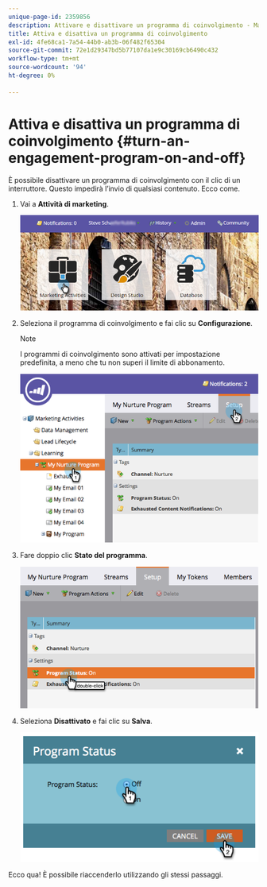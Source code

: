 ```yaml
---
unique-page-id: 2359856
description: Attivare e disattivare un programma di coinvolgimento - Marketo Docs - Documentazione del prodotto
title: Attiva e disattiva un programma di coinvolgimento
exl-id: 4fe68ca1-7a54-44b0-ab3b-06f482f65304
source-git-commit: 72e1d29347bd5b77107da1e9c30169cb6490c432
workflow-type: tm+mt
source-wordcount: '94'
ht-degree: 0%

---
```


# Attiva e disattiva un programma di coinvolgimento {#turn-an-engagement-program-on-and-off}

È possibile disattivare un programma di coinvolgimento con il clic di un interruttore. Questo impedirà l’invio di qualsiasi contenuto. Ecco come.

1. Vai a **Attività di marketing**.

   ![](assets/login-marketing-activities.png)

1. Seleziona il programma di coinvolgimento e fai clic su **Configurazione**.

   >[!NOTE]
   >
   >I programmi di coinvolgimento sono attivati per impostazione predefinita, a meno che tu non superi il limite di abbonamento.

   ![](assets/image2014-9-15-17-3a14-3a56.png)

1. Fare doppio clic **Stato del programma**.

   ![](assets/image2014-9-15-17-3a14-3a59.png)

1. Seleziona **Disattivato** e fai clic su **Salva**.

   ![](assets/image2014-9-15-17-3a15-3a2.png)

Ecco qua! È possibile riaccenderlo utilizzando gli stessi passaggi.
